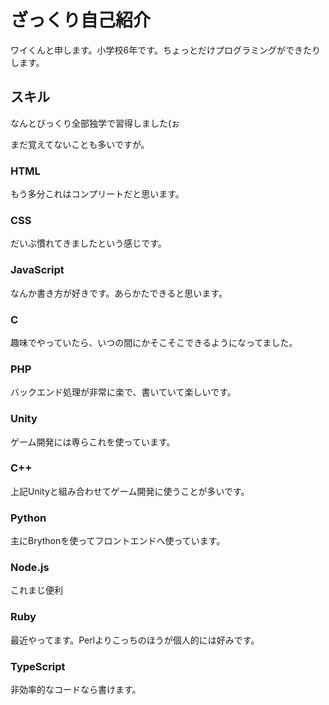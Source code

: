 # ざっくり自己紹介
ワイくんと申します。小学校6年です。ちょっとだけプログラミングができたりします。
## スキル
なんとびっくり全部独学で習得しました(ぉ

まだ覚えてないことも多いですが。
### HTML
もう多分これはコンプリートだと思います。
### CSS
だいぶ慣れてきましたという感じです。
### JavaScript
なんか書き方が好きです。あらかたできると思います。
### C
趣味でやっていたら、いつの間にかそこそこできるようになってました。
### PHP
バックエンド処理が非常に楽で、書いていて楽しいです。
### Unity
ゲーム開発には専らこれを使っています。
### C++
上記Unityと組み合わせてゲーム開発に使うことが多いです。
### Python
主にBrythonを使ってフロントエンドへ使っています。
### Node.js
これまじ便利
### Ruby
最近やってます。Perlよりこっちのほうが個人的には好みです。
### TypeScript
非効率的なコードなら書けます。
